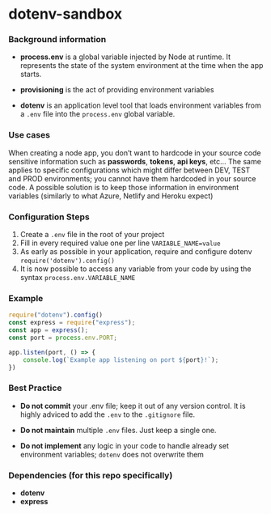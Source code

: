 # dotenv-sandbox

### Background information

* **process.env** is a global variable injected by Node at runtime. It represents the state of the system environment at the time when the app starts.

* **provisioning** is the act of providing environment variables

* **dotenv** is an application level tool that loads environment variables from a `.env` file into the `process.env` global variable.

### Use cases
When creating a node app, you don’t want to hardcode in your source code sensitive information such as **passwords**, **tokens**, **api keys**, etc... The same applies to specific configurations which might differ between DEV, TEST and PROD environments; you cannot have them hardcoded in your source code. A possible solution is to keep those information in environment variables (similarly to what Azure, Netlify and Heroku expect)

### Configuration Steps

1. Create a `.env` file in the root of your project
2. Fill in every required value one per line `VARIABLE_NAME=value`
3. As early as possible in your application, require and configure dotenv `require('dotenv').config()`
4. It is now possible to access any variable from your code by using the syntax `process.env.VARIABLE_NAME`

### Example

```js
require("dotenv").config()
const express = require("express");
const app = express();
const port = process.env.PORT;

app.listen(port, () => { 
    console.log(`Example app listening on port ${port}!`);
})
```

### Best Practice

* **Do not commit** your .env file; keep it out of any version control. It is highly adviced to add the `.env` to the `.gitignore` file.

* **Do not maintain** multiple `.env` files. Just keep a single one.

* **Do not implement** any logic in your code to handle already set environment variables; `dotenv` does not overwrite them

### Dependencies (for this repo specifically)

* **dotenv**
* **express**